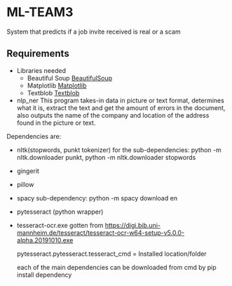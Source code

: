 # ML-TEAM3
System that predicts if a job invite received is real or a scam

## Requirements
* Libraries needed
    * Beautiful Soup [BeautifulSoup](https://pypi.org/project/beautifulsoup4/)
    * Matplotlib [Matplotlib](https://matplotlib.org/users/installing.html)
    * Textblob [Textblob](https://textblob.readthedocs.io/en/dev/)
* nlp_ner
 This program takes-in data in picture or text format, determines what it is, extract the text and get the amount of errors 
 in the document, also outputs the name of the company and location of the address found in the picture or text.
 
 Dependencies are:

 * nltk(stopwords, punkt tokenizer) for the sub-dependencies: python -m nltk.downloader punkt, python -m nltk.downloader stopwords
 * gingerit
 * pillow
 * spacy   sub-dependency: python -m spacy download en
 * pytesseract (python wrapper)
 * tesseract-ocr.exe gotten from https://digi.bib.uni-mannheim.de/tesseract/tesseract-ocr-w64-setup-v5.0.0-alpha.20191010.exe

   pytesseract.pytesseract.tesseract_cmd = Installed location/folder
 
   each of the main dependencies can be downloaded from cmd by pip install dependency


